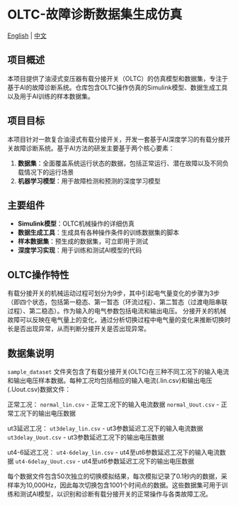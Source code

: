# OLTC-故障诊断数据集生成仿真

[English](./README.md) | [中文](./README_zh.md)

## 项目概述
本项目提供了油浸式变压器有载分接开关（OLTC）的仿真模型和数据集，专注于基于AI的故障诊断系统。仓库包含OLTC操作仿真的Simulink模型、数据生成工具以及用于AI训练的样本数据集。

## 项目目标
本项目针对一款复合油浸式有载分接开关，开发一套基于AI深度学习的有载分接开关故障诊断系统。基于AI方法的研发主要基于两个核心要素：
1. **数据集**：全面覆盖系统运行状态的数据，包括正常运行、潜在故障以及不同负载情况下的运行场景
2. **机器学习模型**：用于故障检测和预测的深度学习模型

## 主要组件
- **Simulink模型**：OLTC机械操作的详细仿真
- **数据生成工具**：生成具有各种操作条件的训练数据集的脚本
- **样本数据集**：预生成的数据集，可立即用于测试
- **深度学习实现**：用于训练和测试AI模型的代码

## OLTC操作特性
有载分接开关的机械运动过程可划分为9步，其中引起电气量变化的步骤为3步（即四个状态，包括第一稳态、第一暂态（环流过程）、第二暂态（过渡电阻串联过程）、第二稳态）。作为输入的电气参数包括电流和输出电压。
分接开关的机械故障可以反映在电气量上的变化，通过分析切换过程中电气量的变化来推断切换时长是否出现异常，从而判断分接开关是否出现异常。

## 数据集说明
`sample_dataset` 文件夹包含了有载分接开关(OLTC)在三种不同工况下的输入电流和输出电压样本数据。每种工况均包括相应的输入电流(.lin.csv)和输出电压(.Uout.csv)数据文件：

正常工况：
`normal_lin.csv` - 正常工况下的输入电流数据
`normal_Uout.csv` - 正常工况下的输出电压数据

ut3延迟工况：
`ut3delay_lin.csv` - ut3参数延迟工况下的输入电流数据
`ut3delay_Uout.csv` - ut3参数延迟工况下的输出电压数据

ut4-6延迟工况：
`ut4-6delay_lin.csv` - ut4至ut6参数延迟工况下的输入电流数据
`ut4-6delay_Uout.csv` - ut4至ut6参数延迟工况下的输出电压数据

每个数据文件包含50次独立的切换模拟结果，每次模拟记录了0.1秒内的数据，采样率为10,000Hz，因此每次切换包含1001个时间点的数据。这些数据集可用于训练和测试AI模型，以识别和诊断有载分接开关的正常操作与各类故障工况。
